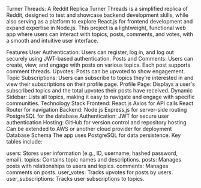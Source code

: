 Turner Threads: A Reddit Replica
Turner Threads is a simplified replica of Reddit, designed to test and showcase backend development skills, while also serving as a platform to explore React.js for frontend development and expand expertise in Node.js. This project is a lightweight, functional web app where users can interact with topics, posts, comments, and votes, with a smooth and intuitive user interface.

Features
User Authentication: Users can register, log in, and log out securely using JWT-based authentication.
Posts and Comments: Users can create, view, and engage with posts on various topics. Each post supports comment threads.
Upvotes: Posts can be upvoted to show engagement.
Topic Subscriptions: Users can subscribe to topics they’re interested in and view their subscriptions on their profile page.
Profile Page: Displays a user's subscribed topics and the total upvotes their posts have received.
Dynamic Sidebar: Lists all topics, making it easy to navigate and engage with specific communities.
Technology Stack
Frontend:
React.js
Axios for API calls
React Router for navigation
Backend:
Node.js
Express.js for server-side routing
PostgreSQL for the database
Authentication:
JWT for secure user authentication
Hosting:
GitHub for version control and repository hosting
Can be extended to AWS or another cloud provider for deployment
Database Schema
The app uses PostgreSQL for data persistence. Key tables include:

users: Stores user information (e.g., ID, username, hashed password, email).
topics: Contains topic names and descriptions.
posts: Manages posts with relationships to users and topics.
comments: Manages comments on posts.
user_votes: Tracks upvotes for posts by users.
user_subscriptions: Tracks user subscriptions to topics.
